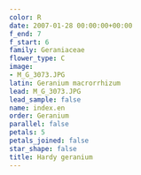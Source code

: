 ```yaml
---
color: R
date: 2007-01-28 00:00:00+00:00
f_end: 7
f_start: 6
family: Geraniaceae
flower_type: C
image:
- M_G_3073.JPG
latin: Geranium macrorrhizum
lead: M_G_3073.JPG
lead_sample: false
name: index.en
order: Geranium
parallel: false
petals: 5
petals_joined: false
star_shape: false
title: Hardy geranium
---
```

